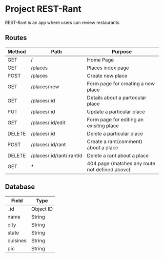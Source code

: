 # Project REST-Rant

REST-Rant is an app where users can review restaurants.

<h2>Routes</h2>

| Method | Path | Purpose |
|--------|------|---------|
| GET | / | Home Page |
| GET | /places | Places index page |
| POST | /places | Create new place |
| GET | /places/new | Form page for creating a new place |
| GET | /places/:id | Details about a partocular place |
| PUT | /places/:id | Update a particular place |
| GET | /places/:id/edit | Form page for editing an exisitng place |
| DELETE | /places/:id | Delete a particular place |
| POST | /places/:id/rant | Create a rant(comment) about a place |
| DELETE | /places/:id/rant/:rantId | Delete a rant about a place |
| GET | * | 404 page (matches any route not defined above) |

<h2>Database</h2>

| Field | Type |
|-------|------|
| _id | Object ID |
| name | String |
| city | String |
| state | String |
| cuisines | String |
| pic | String |
